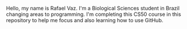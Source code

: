 Hello, my name is Rafael Vaz. I'm a Biological Sciences student in Brazil changing areas to programming. I'm completing this CS50 course in this repository to help me focus and also learning how to use GitHub.
